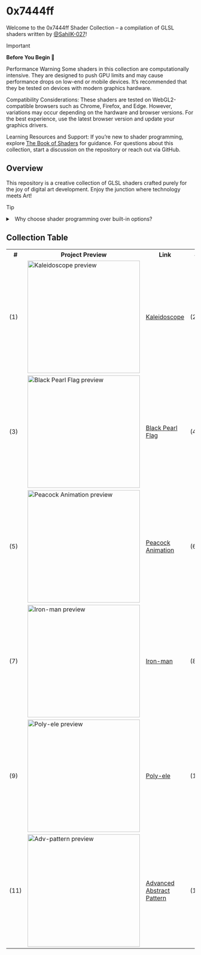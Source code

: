 # 0x7444ff

Welcome to the 0x7444ff Shader Collection – a compilation of GLSL shaders written by [@SahilK-027](https://github.com/SahilK-027)!

> [!IMPORTANT]  
> **Before You Begin 👀**
> 
> Performance Warning
> Some shaders in this collection are computationally intensive. They are designed to push GPU limits and may cause performance drops on low-end or mobile devices. It’s recommended that they be tested on devices with modern graphics hardware.
> 
> Compatibility Considerations:
> These shaders are tested on WebGL2-compatible browsers such as Chrome, Firefox, and Edge. However, variations may occur depending on the hardware and browser versions. For the best experience, use the latest browser version and update your graphics drivers.
> 
> Learning Resources and Support:
> If you’re new to shader programming, explore [The Book of Shaders](https://thebookofshaders.com/) for guidance. For questions about this collection, start a discussion on the repository or reach out via GitHub.


## Overview

This repository is a creative collection of GLSL shaders crafted purely for the joy of digital art development. Enjoy the junction where technology meets Art!

> [!TIP]
> <details>
> <summary>&nbsp; Why choose shader programming over built-in options?</summary>
> 
> Shader programming provides improved performance and endless customization by running directly on the GPU, allowing developers to create unique visual effects and optimize rendering for specific needs. While built-in options offer faster implementation and easier maintenance, custom shaders unlock advanced capabilities like complex lighting, post-processing effects, and physics-based rendering that aren't possible with pre-made solutions.
> </details>

## Collection Table

<table>
<tr>
<th>#</th>
<th>Project Preview</th>
<th>Link</th>
<th>#</th>
<th>Project Preview</th>
<th>Link</th>
</tr>
<tr>
<td>(1)</td>
<td><img width="300" src="https://github.com/user-attachments/assets/ed2242dc-a255-469e-a609-29028ec3c5cb" alt="Kaleidoscope preview"></td>
<td><a href="https://kaleidoscope-sk027.vercel.app/">Kaleidoscope</a><br/></td>

<td>(2)</td>
<td><img width="300" src="https://github.com/user-attachments/assets/d2cff4f6-235a-4ae0-b50d-e51eb931e47e" alt="Electric Waves preview"></td>
<td><a href="https://electric-waves-sk027.vercel.app/">Electric Waves</a><br/></td>
</tr>

<tr>
<td>(3)</td>
<td><img width="300" src="https://github.com/user-attachments/assets/07ad22c8-601a-44f5-808b-cb13122604a9" alt="Black Pearl Flag preview"></td>
<td><a href="https://black-pearl-flag-sk027.vercel.app/">Black Pearl Flag</a><br/></td>

<td>(4)</td>
<td><img width="300" src="https://github.com/user-attachments/assets/0743b0e1-d85a-4009-9f73-ebebc57fd998" alt="Abstract Pattern preview"></td>
<td><a href="https://abstract-pattern-sk027.vercel.app/">Abstract Pattern</a><br/></td>
</tr>

<tr>
<td>(5)</td>
<td><img width="300" src="https://github.com/user-attachments/assets/785a96bd-8cb3-4862-a26a-ea0e12c8c6a0" alt="Peacock Animation preview"></td>
<td><a href="https://peacock-sk027.vercel.app/">Peacock Animation</a><br/></td>

<td>(6)</td>
<td><img width="300" src="https://github.com/user-attachments/assets/4fd7d86c-79e0-49ca-a920-2f71969d0720" alt="Particles-GPGPU preview"></td>
<td><a href="https://particles-gpgpu-sk027.vercel.app/">Particles-GPGPU</a><br/></td>
</tr>

<tr>
<td>(7)</td>
<td><img width="300" src="https://github.com/user-attachments/assets/af7d04ea-5627-49d1-83c9-125d81174c65" alt="Iron-man preview"></td>
<td><a href="https://iron-man-sk027.vercel.app/">Iron-man</a><br/></td>

<td>(8)</td>
<td><img width="300" src="https://github.com/user-attachments/assets/8c226685-dcb7-4dbe-a05d-361e1bba1234" alt="Space Distortion preview"></td>
<td><a href="https://space-distortion-sk027.vercel.app/">Space Distortion</a><br/></td>
</tr>

<tr>
<td>(9)</td>
<td><img width="300" src="https://github.com/user-attachments/assets/3fb973bf-e145-4355-bf01-f667617942d5" alt="Poly-ele preview"></td>
<td><a href="https://poly-ele-sk027.vercel.app/">Poly-ele</a><br/></td>

<td>(10)</td>
<td><img width="300" src="https://github.com/user-attachments/assets/6ee3c124-9e6b-4fd9-bb71-efb7e404cbbe" alt="Glowing Phoenix preview"></td>
<td><a href="https://glowing-phoenix-sk027.vercel.app/">Glowing Phoenix</a><br/></td>
</tr>

<tr>
<td>(11)</td>
<td><img width="300" src="https://github.com/user-attachments/assets/acc1266c-1ea0-4be5-a603-5dab9b12f1ba" alt="Adv-pattern preview"></td>
<td><a href="https://0x7444ff-perlin-noise-advanced-abstract-pattern.vercel.app/">Advanced Abstract Pattern</a><br/></td>

<td>(12)</td>
<td><img width="300" src="https://github.com/user-attachments/assets/67c2e704-14c8-4fcd-bf7a-6fd1d17e32fb" alt="transformers-transition preview"></td>
<td><a href="https://0x7444ff-transformers-transition.vercel.app/">Transformers Transition</a><br/></td>
</tr>
</table>
